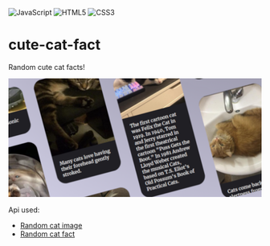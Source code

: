 ![JavaScript](https://img.shields.io/badge/javascript-%23323330.svg?style=for-the-badge&logo=javascript&logoColor=%23F7DF1E) ![HTML5](https://img.shields.io/badge/html5-%23E34F26.svg?style=for-the-badge&logo=html5&logoColor=white) ![CSS3](https://img.shields.io/badge/css3-%231572B6.svg?style=for-the-badge&logo=css3&logoColor=white)

# cute-cat-fact
Random cute cat facts!

![Screenshot](https://raw.githubusercontent.com/Febri-i/cute-cat-fact/main/thumbnail.png)

Api used:
- [Random cat image](https://cataas.com/)
- [Random cat fact](https://catfact.ninja/)
